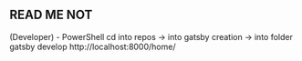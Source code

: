 ## READ ME NOT

(Developer) - PowerShell
cd into repos -> into gatsby creation -> into folder
gatsby develop
http://localhost:8000/home/